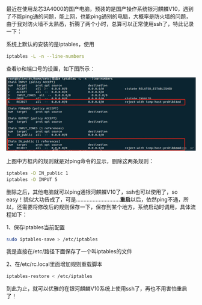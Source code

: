 最近在使用龙芯3A4000的国产电脑，预装的是国产操作系统银河麒麟V10，遇到了不能ping通的问题，能上网，也能ping通别的电脑，大概率是防火墙的问题，由于我对防火墙不太熟悉，折腾了两个小时，总算可以正常使用ssh了，特此记录一下：

系统上默认的安装的是iptables，使用 

```sh
iptables -L -n --line-numbers
```

 查看ip和端口号的设置，如下图所示：

![img](麒麟系统去除ping和ssh限制网络协议.assets/watermark,type_d3F5LXplbmhlaQ,shadow_50,text_Q1NETiBA5YyX57qs44CAIDM2wrA=,size_20,color_FFFFFF,t_70,g_se,x_16.webp)

上图中方框内的规则就是对ping命令的显示，删除这两条规则：

```sh
iptables -D IN_public 1
iptables -D INPUT 5
```

删除之后，其他电脑就可以ping通银河麒麟V10了，ssh也可以使用了，so easy！貌似大功告成了，可是.............................**重启**以后，依然ping不通，所以，还需要将修改后的规则保存一下，保存到某个地方，系统启动时调用，具体流程如下：

1、保存iptables当前配置

```sh
sudo iptables-save > /etc/iptables
```

我是直接在/etc/路径下面保存了一个叫iptables的文件

2、在/etc/rc.local里面增加规则重载脚本

```sh
iptables-restore < /etc/iptables
```

到此为止，就可以优雅的在银河麒麟V10系统上使用ssh了，再也不用害怕重启了！